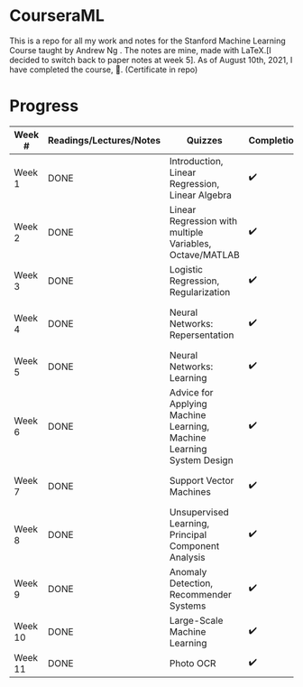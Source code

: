 # CourseraML
This is a repo for all my work and notes for the Stanford Machine Learning Course taught by Andrew Ng . The notes are mine, made with LaTeX.[I decided to switch back to paper notes at week 5]. As of August 10th, 2021, I have completed the course, 🎉. (Certificate in repo)

# Progress
| Week # | Readings/Lectures/Notes| Quizzes | Completion | Assignments | Completion |
|--------|------------------------|---------|------------|-------------|------------|
| Week 1 | DONE | Introduction, Linear Regression, Linear Algebra | :heavy_check_mark: | N/A | N/A |
| Week 2 | DONE | Linear Regression with multiple Variables, Octave/MATLAB | :heavy_check_mark: | Linear Regression | :heavy_check_mark: |
| Week 3 | DONE | Logistic Regression, Regularization | :heavy_check_mark: | Logistic Regression | :heavy_check_mark:  |
| Week 4 | DONE | Neural Networks: Repersentation| :heavy_check_mark: | Multi-class Classification and Neural Networks | :heavy_check_mark: | 
| Week 5 | DONE | Neural Networks: Learning | :heavy_check_mark: | Neural Network Learning | :heavy_check_mark: |
| Week 6 | DONE | Advice for Applying Machine Learning, Machine Learning System Design | :heavy_check_mark: | Regularized Linear Regression and Bias/Variance | :heavy_check_mark: |
| Week 7 | DONE | Support Vector Machines | :heavy_check_mark: | Support Vector Machines | :heavy_check_mark: | 
| Week 8 | DONE | Unsupervised Learning, Principal Component Analysis | :heavy_check_mark: | K-Means Clustering & PCA | :heavy_check_mark: | 
| Week 9 | DONE | Anomaly Detection, Recommender Systems | :heavy_check_mark: | Anomaly Detection and Recommender Systems | :heavy_check_mark: |
| Week 10 | DONE | Large-Scale Machine Learning | :heavy_check_mark: | N/A | N/A | 
| Week 11 | DONE | Photo OCR | :heavy_check_mark: | N/A | N/A |

